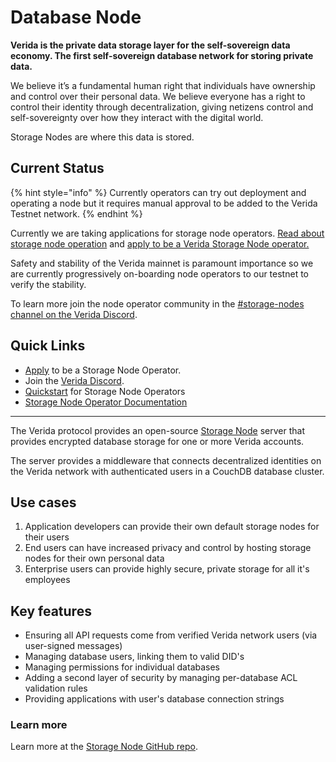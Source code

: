 # Database Node

**Verida is the private data storage layer for the self-sovereign data economy. The first self-sovereign database network for storing private data.**

We believe it’s a fundamental human right that individuals have ownership and control over their personal data. We believe everyone has a right to control their identity through decentralization, giving netizens control and self-sovereignty over how they interact with the digital world.

Storage Nodes are where this data is stored.

## Current Status

{% hint style="info" %}
Currently operators can try out deployment and operating a node but it requires manual approval to be added to the Verida Testnet network.
{% endhint %}

Currently we are taking applications for storage node operators. [Read about storage node operation](https://news.verida.io/decentralizing-the-verida-network-become-a-node-operator-e31a6a31daf1) and [apply to be a Verida Storage Node operator.](https://www.verida.network/storage-node-providers)

Safety and stability of the Verida mainnet is paramount importance so we are currently progressively on-boarding node operators to our testnet to verify the stability.

To learn more join the node operator community in the [#storage-nodes channel on the Verida Discord](https://discord.gg/AzcRJvvWEF).

## Quick Links

* [Apply](https://www.verida.network/storage-node-providers) to be a Storage Node Operator.
* Join the [Verida Discord](https://discord.gg/AzcRJvvWEF).
* [Quickstart](setup.md) for Storage Node Operators
* [Storage Node Operator Documentation](operations.md)

***

The Verida protocol provides an open-source [Storage Node](https://github.com/verida/storage-node) server that provides encrypted database storage for one or more Verida accounts.

The server provides a middleware that connects decentralized identities on the Verida network with authenticated users in a CouchDB database cluster.

## Use cases[​](https://developers.verida.network/docs/infrastructure/storage-node#use-cases) <a href="#use-cases" id="use-cases"></a>

1. Application developers can provide their own default storage nodes for their users
2. End users can have increased privacy and control by hosting storage nodes for their own personal data
3. Enterprise users can provide highly secure, private storage for all it's employees

## Key features[​](https://developers.verida.network/docs/infrastructure/storage-node#key-features) <a href="#key-features" id="key-features"></a>

* Ensuring all API requests come from verified Verida network users (via user-signed messages)
* Managing database users, linking them to valid DID's
* Managing permissions for individual databases
* Adding a second layer of security by managing per-database ACL validation rules
* Providing applications with user's database connection strings

### Learn more[​](https://developers.verida.network/docs/infrastructure/storage-node#learn-more) <a href="#learn-more" id="learn-more"></a>

Learn more at the [Storage Node GitHub repo](https://github.com/verida/storage-node).
